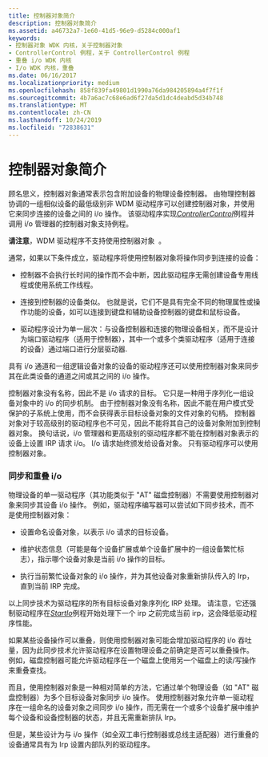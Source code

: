 ```yaml
---
title: 控制器对象简介
description: 控制器对象简介
ms.assetid: a46732a7-1e60-41d5-96e9-d5284c000af1
keywords:
- 控制器对象 WDK 内核，关于控制器对象
- ControllerControl 例程，关于 ControllerControl 例程
- 重叠 i/o WDK 内核
- I/o WDK 内核，重叠
ms.date: 06/16/2017
ms.localizationpriority: medium
ms.openlocfilehash: 858f839fa49801d1990a76da984205894a4f7f1f
ms.sourcegitcommit: 4b7a6ac7c68e6ad6f27da5d1dc4deabd5d34b748
ms.translationtype: MT
ms.contentlocale: zh-CN
ms.lasthandoff: 10/24/2019
ms.locfileid: "72838631"
---
```

# <a name="introduction-to-controller-objects"></a>控制器对象简介





顾名思义，控制器对象通常表示包含附加设备的物理设备控制器。 由物理控制器协调的一组相似设备的最低级别非 WDM 驱动程序可以创建控制器对象，并使用它来同步连接的设备之间的 i/o 操作。 该驱动程序实现[*ControllerControl*](https://msdn.microsoft.com/library/windows/hardware/ff542049)例程并调用 i/o 管理器的控制器对象支持例程。

**请注意**，WDM 驱动程序不支持使用控制器对象  。

 

通常，如果以下条件成立，驱动程序将使用控制器对象将操作同步到连接的设备：

-   控制器不会执行长时间的操作而不会中断，因此驱动程序无需创建设备专用线程或使用系统工作线程。

-   连接到控制器的设备类似。 也就是说，它们不是具有完全不同的物理属性或操作功能的设备，如可以连接到键盘和辅助设备控制器的键盘和鼠标设备。

-   驱动程序设计为单一层次：与设备控制器和连接的物理设备相关，而不是设计为端口驱动程序（适用于控制器），其中一个或多个类驱动程序（适用于连接的设备）通过端口进行分层驱动器.

具有 i/o 通道和一组逻辑设备对象的设备的驱动程序还可以使用控制器对象来同步其在此类设备的通道之间或其之间的 i/o 操作。

控制器对象没有名称，因此不是 i/o 请求的目标。 它只是一种用于序列化一组设备对象中的 i/o 的同步机制。 由于控制器对象没有名称，因此不能在用户模式受保护的子系统上使用，而不会获得表示目标设备对象的文件对象的句柄。 控制器对象对于较高级别的驱动程序也不可见，因此不能将其自己的设备对象附加到控制器对象。 换句话说，i/o 管理器和更高级别的驱动程序都不能在控制器对象表示的设备上设置 IRP 请求 i/o。 I/o 请求始终颁发给设备对象。 只有驱动程序可以使用控制器对象。

### <a name="synchronization-and-overlapped-io"></a>同步和重叠 i/o

物理设备的单一驱动程序（其功能类似于 "AT" 磁盘控制器）不需要使用控制器对象来同步其设备 i/o 操作。 例如，驱动程序编写器可以尝试如下同步技术，而不是使用控制器对象：

-   设置命名设备对象，以表示 i/o 请求的目标设备。

-   维护状态信息（可能是每个设备扩展或单个设备扩展中的一组设备繁忙标志），指示哪个设备对象是当前 i/o 操作的目标。

-   执行当前繁忙设备对象的 i/o 操作，并为其他设备对象重新排队传入的 Irp，直到当前 IRP 完成。

以上同步技术为驱动程序的所有目标设备对象序列化 IRP 处理。 请注意，它还强制驱动程序在[*StartIo*](https://docs.microsoft.com/windows-hardware/drivers/ddi/wdm/nc-wdm-driver_startio)例程开始处理下一个 irp 之前完成当前 irp，这会降低驱动程序性能。

如果某些设备操作可以重叠，则使用控制器对象可能会增加驱动程序的 i/o 吞吐量，因为此同步技术允许驱动程序在设置物理设备之前确定是否可以重叠操作。 例如，磁盘控制器可能允许驱动程序在一个磁盘上使用另一个磁盘上的读/写操作来重叠查找。

而且，使用控制器对象是一种相对简单的方法，它通过单个物理设备（如 "AT" 磁盘控制器）为多个目标设备对象同步 i/o 操作。 使用控制器对象允许单一驱动程序在一组命名的设备对象之间同步 i/o 操作，而无需在一个或多个设备扩展中维护每个设备和设备控制器的状态，并且无需重新排队 Irp。

但是，某些设计为与 i/o 操作（如全双工串行控制器或总线主适配器）进行重叠的设备通常具有为 Irp 设置内部队列的驱动程序。

 

 




